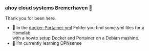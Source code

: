 ### ahoy cloud systems Bremerhaven 👋
Thank you for been here.<P>


- 🐳 In the <a href="https://github.com/ElwinEhlers/docker-Portainer-yml">docker-Portainer-yml</a> Folder you find some.yml files for a Homelab, <br>with a howto setup Docker and Portainer on a Debian mashine.
- 🔐 I’m currently learning OPNsense

<!--
**ElwinEhlers/ElwinEhlers** is a ✨ _special_ ✨ repository because its `README.md` (this file) appears on your GitHub profile.

Find me all around the web:

- 🔭 I’m currently working on my Homelab

- 🔭 I’m currently working on my Homelab
- 🌊 :ocean:
- 🌱 I’m currently learning ssh and pfsense

-->
